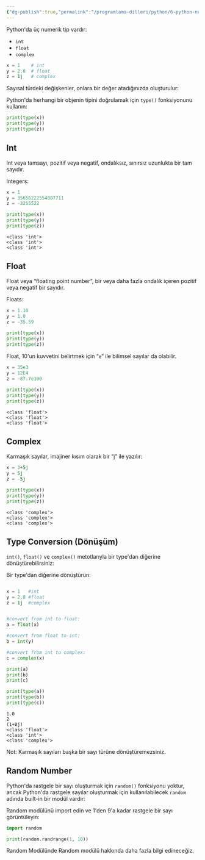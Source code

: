 ```yaml
---
{"dg-publish":true,"permalink":"/programlama-dilleri/python/6-python-numbers/","created":"2025-06-09T14:35:58.392+03:00","updated":"2025-06-09T15:14:26.371+03:00"}
---
```


Python'da üç numerik tip vardır:

- `int`
- `float`
- `complex`

```python
x = 1    # int  
y = 2.8  # float  
z = 1j   # complex
```

Sayısal türdeki değişkenler, onlara bir değer atadığınızda oluşturulur:

Python'da herhangi bir objenin tipini doğrulamak için `type()` fonksiyonunu kullanın:

```python
print(type(x))
print(type(y))
print(type(z))
```

## Int

Int veya tamsayı, pozitif veya negatif, ondalıksız, sınırsız uzunlukta bir tam sayıdır.

Integers:

```python
x = 1
y = 35656222554887711
z = -3255522

print(type(x))
print(type(y))
print(type(z))
```

```output
<class 'int'>  
<class 'int'>  
<class 'int'>
```

## Float

Float veya “floating point number”, bir veya daha fazla ondalık içeren pozitif veya negatif bir sayıdır.

Floats:

```python
x = 1.10  
y = 1.0  
z = -35.59  
  
print(type(x))  
print(type(y))  
print(type(z))
```

Float, 10'un kuvvetini belirtmek için “`e`” ile bilimsel sayılar da olabilir.

```python
x = 35e3  
y = 12E4  
z = -87.7e100  
  
print(type(x))  
print(type(y))  
print(type(z))
```

```
<class 'float'>  
<class 'float'>  
<class 'float'>
```

## Complex

Karmaşık sayılar, imajiner kısım olarak bir “j” ile yazılır:

```python
x = 3+5j  
y = 5j  
z = -5j  
  
print(type(x))  
print(type(y))  
print(type(z))
```

```output
<class 'complex'>  
<class 'complex'>  
<class 'complex'>
```


## Type Conversion (Dönüşüm)

`int()`, `float()` ve `complex()` metotlarıyla bir type'dan diğerine dönüştürebilirsiniz:

Bir type'dan diğerine dönüştürün:

```python

x = 1   #int
y = 2.8 #float
z = 1j  #complex


#convert from int to float:
a = float(x)

#convert from float to int:
b = int(y)

#convert from int to complex:
c = complex(x)

print(a)
print(b)
print(c)

print(type(a))
print(type(b))
print(type(c))
```

```output
1.0  
2  
(1+0j)  
<class 'float'>  
<class 'int'>  
<class 'complex'>
```

Not: Karmaşık sayıları başka bir sayı türüne dönüştüremezsiniz.

## Random Number

Python'da rastgele bir sayı oluşturmak için `random()` fonksiyonu yoktur, ancak Python'da rastgele sayılar oluşturmak için kullanılabilecek `random` adında built-in bir modül vardır:

Random modülünü import edin ve 1'den 9'a kadar rastgele bir sayı görüntüleyin:

```python
import random

print(random.randrange(1, 10))
```

Random Modülünde Random modülü hakkında daha fazla bilgi edineceğiz.








